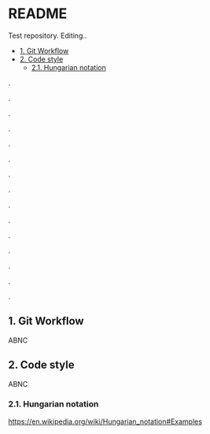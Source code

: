 # README

Test repository.
Editing..

<!-- markdown-toc-num VSCode extension -->
<!-- TOC tocDepth:2..6 chapterDepth:2..6 -->

- [1. Git Workflow](#1-git-workflow)
- [2. Code style](#2-code-style)
    - [2.1. Hungarian notation](#21-hungarian-notation)

<!-- /TOC -->
.

.

.

.

.

.

.

.

.

.

.

.

.

.

.



##  1. Git Workflow

ABNC

##  2. Code style

ABNC
###  2.1. Hungarian notation

https://en.wikipedia.org/wiki/Hungarian_notation#Examples
